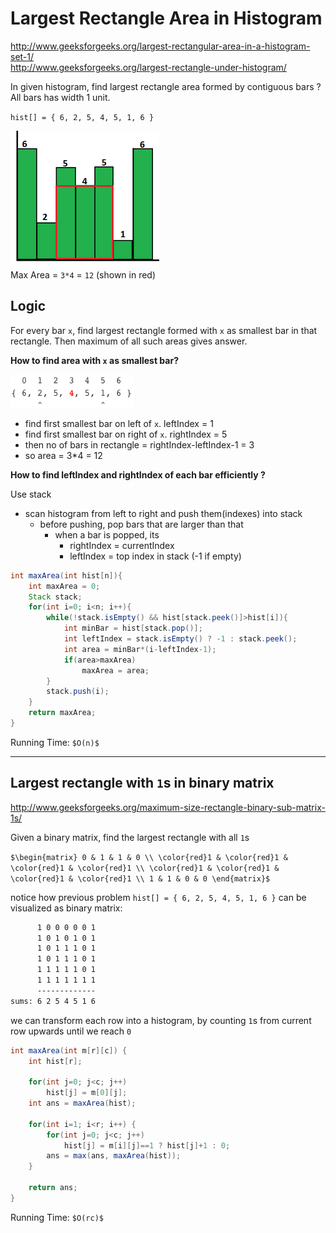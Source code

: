 # Largest Rectangle Area in Histogram

<http://www.geeksforgeeks.org/largest-rectangular-area-in-a-histogram-set-1/>  
<http://www.geeksforgeeks.org/largest-rectangle-under-histogram/>

In given histogram, find largest rectangle area formed by contiguous bars ?  
All bars has width 1 unit.

`hist[] = { 6, 2, 5, 4, 5, 1, 6 }`

![histogram.png](files/histogram.png)  
Max Area = `3*4` = `12` (shown in red)

## Logic

For every bar `x`, find largest rectangle formed with `x` as smallest bar in that rectangle. Then maximum of all such areas gives answer.

**How to find area with `x` as smallest bar?**

![smallest_x.png](files/smallest_x.png)


* find first smallest bar on left of `x`. leftIndex = 1
* find first smallest bar on right of `x`. rightIndex = 5
* then no of bars in rectangle = rightIndex-leftIndex-1 = 3
* so area = 3\*4 = 12

**How to find leftIndex and rightIndex of each bar efficiently ?**

Use stack

* scan histogram from left to right and push them(indexes) into stack
    * before pushing, pop bars that are larger than that
        * when a bar is popped, its
            * rightIndex = currentIndex
            * leftIndex   = top index in stack (-1 if empty)
      
```java
int maxArea(int hist[n]){
	int maxArea = 0;
	Stack stack;
	for(int i=0; i<n; i++){
		while(!stack.isEmpty() && hist[stack.peek()]>hist[i]){
			int minBar = hist[stack.pop()];
			int leftIndex = stack.isEmpty() ? -1 : stack.peek();
			int area = minBar*(i-leftIndex-1);
			if(area>maxArea)
				maxArea = area;
		}
		stack.push(i);
	}
	return maxArea;
}
```

Running Time: `$O(n)$`

---

## Largest rectangle with `1`s in binary matrix

<http://www.geeksforgeeks.org/maximum-size-rectangle-binary-sub-matrix-1s/>

Given a binary matrix, find the largest rectangle with all `1`s

`$\begin{matrix}
0 & 1 & 1 & 0 \\
\color{red}1 & \color{red}1 & \color{red}1 & \color{red}1 \\
\color{red}1 & \color{red}1 & \color{red}1 & \color{red}1 \\
1 & 1 & 0 & 0
\end{matrix}$`

notice how previous problem `hist[] = { 6, 2, 5, 4, 5, 1, 6 }` can be visualized as binary matrix:

```bash
      1 0 0 0 0 0 1
      1 0 1 0 1 0 1
      1 0 1 1 1 0 1
      1 0 1 1 1 0 1
      1 1 1 1 1 0 1
      1 1 1 1 1 1 1
      -------------
sums: 6 2 5 4 5 1 6
```

we can transform each row into a histogram, by counting `1`s from current row upwards until we reach `0`

```java
int maxArea(int m[r][c]) {
	int hist[r];
    
    for(int j=0; j<c; j++)
        hist[j] = m[0][j];
    int ans = maxArea(hist);

    for(int i=1; i<r; i++) {
        for(int j=0; j<c; j++)
            hist[j] = m[i][j]==1 ? hist[j]+1 : 0;
        ans = max(ans, maxArea(hist)); 
    }

    return ans;
}
``` 

Running Time: `$O(rc)$`
